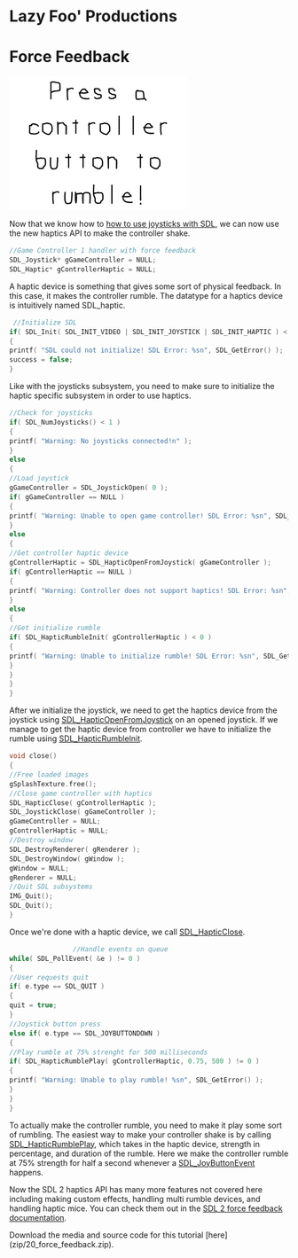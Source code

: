 # Lazy Foo' Productions

# Force Feedback

![](images/preview-19.png)

Now that we know how to [how to use joysticks with SDL](Gamepads_and_Joysticks.md), we can now use the new haptics API to make the
controller shake.
```cpp
//Game Controller 1 handler with force feedback
SDL_Joystick* gGameController = NULL;
SDL_Haptic* gControllerHaptic = NULL;
```
A haptic device is something that gives some sort of physical feedback. In this case, it makes the controller rumble. The datatype for a haptics device is intuitively named
SDL_haptic.
```cpp   
 //Initialize SDL
if( SDL_Init( SDL_INIT_VIDEO | SDL_INIT_JOYSTICK | SDL_INIT_HAPTIC ) < 0 )
{
printf( "SDL could not initialize! SDL Error: %sn", SDL_GetError() );
success = false;
}
```
Like with the joysticks subsystem, you need to make sure to initialize the haptic specific subsystem in order to use haptics.
```cpp        
//Check for joysticks
if( SDL_NumJoysticks() < 1 )
{
printf( "Warning: No joysticks connected!n" );
}
else
{
//Load joystick
gGameController = SDL_JoystickOpen( 0 );
if( gGameController == NULL )
{
printf( "Warning: Unable to open game controller! SDL Error: %sn", SDL_GetError() );
}
else
{
//Get controller haptic device
gControllerHaptic = SDL_HapticOpenFromJoystick( gGameController );
if( gControllerHaptic == NULL )
{
printf( "Warning: Controller does not support haptics! SDL Error: %sn", SDL_GetError() );
}
else
{
//Get initialize rumble
if( SDL_HapticRumbleInit( gControllerHaptic ) < 0 )
{
printf( "Warning: Unable to initialize rumble! SDL Error: %sn", SDL_GetError() );
}
}
}
}
```
After we initialize the joystick, we need to get the haptics device from the joystick using
[SDL_HapticOpenFromJoystick](http://wiki.libsdl.org/SDL_HapticOpenFromJoystick) on an opened joystick. If we manage to get the haptic device from
controller we have to initialize the rumble using [SDL_HapticRumbleInit](http://wiki.libsdl.org/SDL_HapticRumbleInit).
```cpp
void close()
{
//Free loaded images
gSplashTexture.free();
//Close game controller with haptics
SDL_HapticClose( gControllerHaptic );
SDL_JoystickClose( gGameController );
gGameController = NULL;
gControllerHaptic = NULL;
//Destroy window
SDL_DestroyRenderer( gRenderer );
SDL_DestroyWindow( gWindow );
gWindow = NULL;
gRenderer = NULL;
//Quit SDL subsystems
IMG_Quit();
SDL_Quit();
}
```
Once we're done with a haptic device, we call [SDL_HapticClose](http://wiki.libsdl.org/SDL_HapticClose).
```cpp
                //Handle events on queue
while( SDL_PollEvent( &e ) != 0 )
{
//User requests quit
if( e.type == SDL_QUIT )
{
quit = true;
}
//Joystick button press
else if( e.type == SDL_JOYBUTTONDOWN )
{
//Play rumble at 75% strenght for 500 milliseconds
if( SDL_HapticRumblePlay( gControllerHaptic, 0.75, 500 ) != 0 )
{
printf( "Warning: Unable to play rumble! %sn", SDL_GetError() );
}
}
}
```
To actually make the controller rumble, you need to make it play some sort of rumbling. The easiest way to make your controller shake is by calling
[SDL_HapticRumblePlay](http://wiki.libsdl.org/SDL_HapticRumblePlay), which takes in the haptic device, strength in percentage, and duration of the rumble.
Here we make the controller rumble at 75% strength for half a second whenever a [SDL_JoyButtonEvent](http://wiki.libsdl.org/SDL_JoyButtonEvent) happens.

Now the SDL 2 haptics API has many more features not covered here including making custom effects, handling multi rumble devices, and handling haptic mice. You can check them out
in the [SDL 2 force feedback documentation](http://wiki.libsdl.org/CategoryForceFeedback).
</div><div class="tutFooter">
Download the media and source code for this tutorial [here](zip/20_force_feedback.zip).
